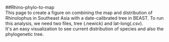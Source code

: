 ##Rhino-phylo-to-map
<br>
This page to create a figure on combining the map and distribution of Rhinolophus in Southeast Asia with a date-calibrated tree in BEAST. To run this analysis, we need two files, tree (.newick) and lat-long(.csv).
<br>
It's an easy visualization to see current distribution of species and also the phylogenetic tree.
